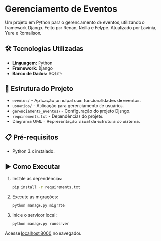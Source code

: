 # Gerenciamento de Eventos

Um projeto em Python para o gerenciamento de eventos, utilizando o framework Django.
Feito por Renan, Neilla e Felype. Atualizado por Lavínia, Yure e Romailson.

## 🛠️ Tecnologias Utilizadas

- **Linguagem:** Python
- **Framework:** Django
- **Banco de Dados:** SQLite

## 📂 Estrutura do Projeto

- `eventos/` - Aplicação principal com funcionalidades de eventos.
- `usuarios/` - Aplicação para gerenciamento de usuários.
- `gerenciamento_eventos/` - Configuração do projeto Django.
- `requirements.txt` - Dependências do projeto.
- Diagrama UML - Representação visual da estrutura do sistema.

## 📋 Pré-requisitos

- Python 3.x instalado.

## ▶️ Como Executar

1. Instale as dependências:
   ```bash
   pip install -r requirements.txt
   ```
2. Execute as migrações:
   ```bash
   python manage.py migrate
   ```
3. Inicie o servidor local:
   ```bash
   python manage.py runserver
   ```

Acesse [localhost:8000](http://localhost:8000) no navegador.
